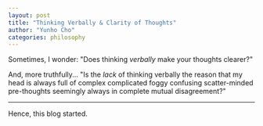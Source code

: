 ```yaml
---
layout: post
title: "Thinking Verbally & Clarity of Thoughts"
author: "Yunho Cho"
categories: philosophy
---
```


Sometimes, I wonder: "Does thinking *verbally* make your thoughts clearer?"

And, more truthfully... "Is the *lack* of thinking verbally the reason that my head is always full of complex complicated foggy confusing scatter-minded pre-thoughts seemingly always in complete mutual disagreement?"

---

Hence, this blog started. 